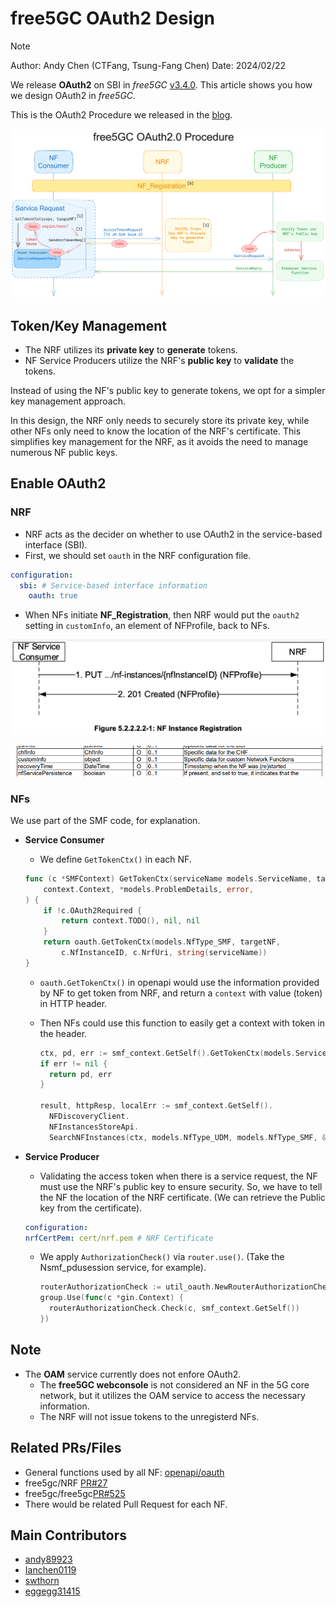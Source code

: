 # free5GC OAuth2 Design

>[!NOTE]
> Author: Andy Chen (CTFang, Tsung-Fang Chen)
> Date: 2024/02/22

We release **OAuth2** on SBI in *free5GC* [v3.4.0](https://github.com/free5gc/free5gc/releases/v3.4.0). This article shows you how we design OAuth2 in *free5GC*. 

This is the OAuth2 Procedure we released in the [blog](./../../blog/20231115/free5GC_OAuth2_Procedure.md).

![OAuth2_Light](./../../blog/20231115/OAuth2_light.png)



## Token/Key Management

- The NRF utilizes its **private key** to **generate** tokens.
- NF Service Producers utilize the NRF's **public key** to **validate** the tokens.

Instead of using the NF's public key to generate tokens, we opt for a simpler key management approach.

In this design, the NRF only needs to securely store its private key, while other NFs only need to know the location of the NRF's certificate. This simplifies key management for the NRF, as it avoids the need to manage numerous NF public keys.



## Enable OAuth2

### NRF

- NRF acts as the decider on whether to use OAuth2 in the service-based interface (SBI). 
- First, we should set ```oauth``` in the NRF configuration file. 

```yaml
configuration:
  sbi: # Service-based interface information
    oauth: true
```

- When NFs initiate **NF_Registration**, then NRF would put the ```oauth2``` setting in ```customInfo```, an element of NFProfile, back to NFs. 

![NF_Registration](./NF_Registration.png)

![NFProfile](./NFProfile.png)



### NFs

We use part of the SMF code, for explanation. 

- **Service Consumer**
    
    - We define ```GetTokenCtx()``` in each NF. 
    
    ```go
    func (c *SMFContext) GetTokenCtx(serviceName models.ServiceName, targetNF models.NfType) (
    	context.Context, *models.ProblemDetails, error,
    ) {
    	if !c.OAuth2Required {
    		return context.TODO(), nil, nil
    	}
    	return oauth.GetTokenCtx(models.NfType_SMF, targetNF,
    		c.NfInstanceID, c.NrfUri, string(serviceName))
    }
    ```
    
    - ```oauth.GetTokenCtx()``` in openapi would use the information provided by NF to get token from NRF, and return a ``context`` with value (token) in HTTP header. 
    
    - Then NFs could use this function to easily get a context with token in the header. 
    
        ```go
        ctx, pd, err := smf_context.GetSelf().GetTokenCtx(models.ServiceName_NNRF_DISC, models.NfType_NRF)
        if err != nil {
          return pd, err
        }
        
        result, httpResp, localErr := smf_context.GetSelf().
          NFDiscoveryClient.
          NFInstancesStoreApi.
          SearchNFInstances(ctx, models.NfType_UDM, models.NfType_SMF, &localVarOptionals)
        ```
    
        

- **Service Producer**

    - Validating the access token when there is a service request, the NF must use the NRF's public key to ensure security. So, we have to tell the NF the location of the NRF certificate. (We can retrieve the Public key from the certificate).  
    ```yaml
    configuration:
    nrfCertPem: cert/nrf.pem # NRF Certificate
    ```

    - We apply ```AuthorizationCheck()``` via ```router.use()```. (Take the Nsmf_pdusession service, for example). 

        ```go
        routerAuthorizationCheck := util_oauth.NewRouterAuthorizationCheck(models.ServiceName_NSMF_PDUSESSION)
        group.Use(func(c *gin.Context) {
          routerAuthorizationCheck.Check(c, smf_context.GetSelf())
        })
        ```

        


## Note

- The **OAM** service currently does not enfore OAuth2.
    - The **free5GC webconsole** is not considered an NF in the 5G core network, but it utilizes the OAM service to access the necessary information.
    - The NRF will not issue tokens to the unregisterd NFs.



## Related PRs/Files

- General functions used by all NF: [openapi/oauth](https://github.com/free5gc/openapi/tree/main/oauth)
- free5gc/NRF [PR#27](https://github.com/free5gc/nrf/pull/27)
- free5gc/free5gc[PR#525](https://github.com/free5gc/free5gc/pull/525)
- There would be related Pull Request for each NF. 



## Main Contributors

- [andy89923](https://github.com/andy89923)
- [Ianchen0119](https://github.com/ianchen0119)
- [swthorn](https://github.com/swthorn)
- [eggegg31415](https://github.com/eggegg31415)
